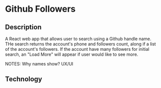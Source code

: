 # Github Followers

## Description
A React web app that allows user to search using a Github handle name. THe search returns the account's phone and followers count, along if a list of the account's followers. If the account have many followers for initial search, an "Load More" will appear if user would like to see more.

<!-- README
Description of the problem and solution.
Reasoning behind your technical choices, including architectural trade-offs you might have made, anything you left out, or what you might do differently if you were to spend additional time on the project.
Link to other code you're particularly proud of.
Link to your resume or public profile.
Link to the hosted application.
Therefore, feel free to mention in your README how much experience you have with the technical choices you make, we will take note of that when reviewing your challenge. (React is older, but never jest before - part of the reason to use React is because it comes with testing, so there is no setup.)
please detail in your README which code was written by you (as opposed to generated code).
-->



<!-- ASSESSMENT
Architecture: how clean is the separation and construction of the application?
Clarity: does the README clearly and concisely explains the problem and solution? Are technical tradeoffs explained?
Correctness: does the application do what was asked? If there is anything missing, does the README explain why it is missing?
Code quality: is the code simple, easy to understand, and maintainable? Are there any code smells or other red flags? Does object-oriented code follows principles such as the single responsibility principle? Is the coding style consistent with the language's guidelines? Is it consistent throughout the codebase?
Testing: how thorough are the automated tests? Will they be difficult to change if the requirements of the application were to change? Are there some unit and some integration tests? * We're not looking for full coverage (given time constraint) but just trying to get a feel for your testing skills.
UX: is the web interface understandable and pleasing to use?
Technical choices: do choices of libraries, architecture etc. seem appropriate for the chosen application?
 -->

 NOTES:
 Why names show?
 UX/UI

## Technology